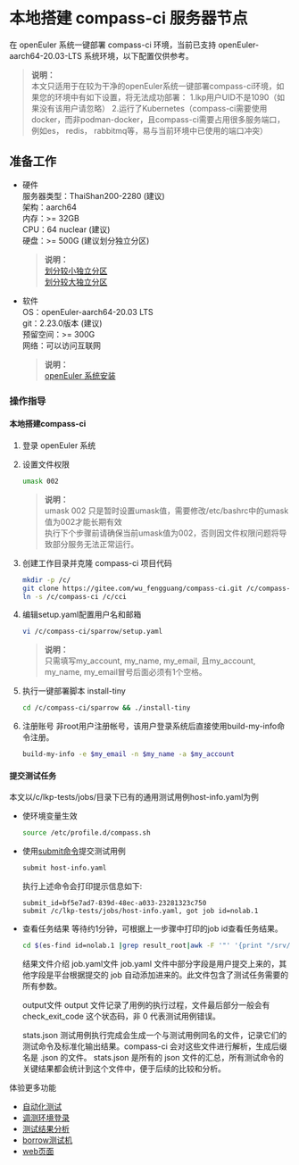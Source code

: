 # 本地搭建 compass-ci 服务器节点

在 openEuler 系统一键部署 compass-ci 环境，当前已支持 openEuler-aarch64-20.03-LTS 系统环境，以下配置仅供参考。

>**说明：**    
>本文只适用于在较为干净的openEuler系统一键部署compass-ci环境，如果您的环境中有如下设置，将无法成功部署：
>1.lkp用户UID不是1090（如果没有该用户请忽略）
>2.运行了Kubernetes（compass-ci需要使用docker，而非podman-docker，且compass-ci需要占用很多服务端口，例如es， redis， rabbitmq等，易与当前环境中已使用的端口冲突）

## 准备工作
- 硬件    
	服务器类型：ThaiShan200-2280 (建议)    
	架构：aarch64    
	内存：>= 32GB    
	CPU：64 nuclear (建议)    
	硬盘：>= 500G (建议划分独立分区)    
	
	>**说明：**    
	>[划分较小独立分区](https://gitee.com/wu_fengguang/compass-ci/blob/master/sparrow/1-storage/small)    
	>[划分较大独立分区](https://gitee.com/wu_fengguang/compass-ci/blob/master/sparrow/1-storage/large)    

- 软件    
	OS：openEuler-aarch64-20.03 LTS    
	git：2.23.0版本 (建议)    
	预留空间：>= 300G    
	网络：可以访问互联网    
	
	>**说明：**    
	>[openEuler 系统安装](https://openeuler.org/zh/docs/20.03_LTS/docs/Installation/%E5%AE%89%E8%A3%85%E5%87%86%E5%A4%87.html)

### 操作指导

#### 本地搭建compass-ci

1. 登录 openEuler 系统

2. 设置文件权限
	```bash
	umask 002
	```

	>**说明：**   
	>umask 002 只是暂时设置umask值，需要修改/etc/bashrc中的umask值为002才能长期有效    
	>执行下个步骤前请确保当前umask值为002，否则因文件权限问题将导致部分服务无法正常运行。   

3. 创建工作目录并克隆 compass-ci 项目代码
	```bash
	mkdir -p /c/
	git clone https://gitee.com/wu_fengguang/compass-ci.git /c/compass-ci
	ln -s /c/compass-ci /c/cci
	```
	
4. 编辑setup.yaml配置用户名和邮箱
	```bash
	vi /c/compass-ci/sparrow/setup.yaml
	```

	>**说明：**   
	>只需填写my_account, my_name, my_email, 且my_account, my_name, my_email冒号后面必须有1个空格。     

5. 执行一键部署脚本 install-tiny
	```bash
	cd /c/compass-ci/sparrow && ./install-tiny
	```

6. 注册账号
	非root用户注册帐号，该用户登录系统后直接使用build-my-info命令注册。

	```bash
	build-my-info -e $my_email -n $my_name -a $my_account
	```

#### 提交测试任务
本文以/c/lkp-tests/jobs/目录下已有的通用测试用例host-info.yaml为例
- 使环境变量生效
	```bash
	source /etc/profile.d/compass.sh
	```

- 使用[submit命令](https://gitee.com/wu_fengguang/compass-ci/blob/master/doc/job/submit/submit-job.zh.md)提交测试用例
	```bash
	submit host-info.yaml
	```

	执行上述命令会打印提示信息如下:
	```
	submit_id=bf5e7ad7-839d-48ec-a033-23281323c750
	submit /c/lkp-tests/jobs/host-info.yaml, got job id=nolab.1
	```

- 查看任务结果
等待约1分钟，可根据上一步骤中打印的job id查看任务结果。
	```bash
	cd $(es-find id=nolab.1 |grep result_root|awk -F '"' '{print "/srv/"$4}') && ls
	```

	结果文件介绍
	job.yaml文件
	job.yaml 文件中部分字段是用户提交上来的，其他字段是平台根据提交的 job 自动添加进来的。此文件包含了测试任务需要的所有参数。

	output文件
	output 文件记录了用例的执行过程，文件最后部分一般会有 check_exit_code 这个状态码，非 0 代表测试用例错误。

	stats.json
	测试用例执行完成会生成一个与测试用例同名的文件，记录它们的测试命令及标准化输出结果。compass-ci 会对这些文件进行解析，生成后缀名是 .json 的文件。
	stats.json 是所有的 json 文件的汇总，所有测试命令的关键结果都会统计到这个文件中，便于后续的比较和分析。

体验更多功能
- [自动化测试](https://gitee.com/wu_fengguang/compass-ci/blob/master/sparrow/local/test-oss-project.md)
- [调测环境登录](https://gitee.com/wu_fengguang/compass-ci/blob/master/sparrow/local/log-in-machine-debug.md)
- [测试结果分析](https://gitee.com/wu_fengguang/compass-ci/blob/master/sparrow/local/compare-results.md)
- [borrow测试机](https://gitee.com/wu_fengguang/compass-ci/blob/master/sparrow/local/borrow-machine.md)
- [web页面](https://gitee.com/wu_fengguang/compass-ci/blob/master/sparrow/local/web.md)
